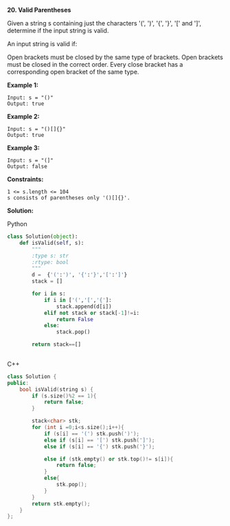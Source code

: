**20. Valid Parentheses**

Given a string s containing just the characters '(', ')', '{', '}', '[' and ']', determine if the input string is valid.

An input string is valid if:

Open brackets must be closed by the same type of brackets.
Open brackets must be closed in the correct order.
Every close bracket has a corresponding open bracket of the same type.

**Example 1:**


```
Input: s = "()"
Output: true
```
**Example 2:**

```
Input: s = "()[]{}"
Output: true
```
**Example 3:**

```
Input: s = "(]"
Output: false
```
**Constraints:**

```
1 <= s.length <= 104
s consists of parentheses only '()[]{}'.
```

**Solution:**

Python
```python
class Solution(object):
    def isValid(self, s):
        """
        :type s: str
        :rtype: bool
        """
        d =  {'(':')', '{':'}','[':']'}
        stack = []

        for i in s:
            if i in ['(','[','{']:
                stack.append(d[i])
            elif not stack or stack[-1]!=i:
                return False
            else:
                stack.pop()

        return stack==[]
            

```
C++
```cpp
class Solution {
public:
    bool isValid(string s) {
        if (s.size()%2 == 1){
            return false;
        }

        stack<char> stk;
        for (int i =0;i<s.size();i++){
            if (s[i] == '(') stk.push(')');
            else if (s[i] == '[') stk.push(']');
            else if (s[i] == '{') stk.push('}');

            else if (stk.empty() or stk.top()!= s[i]){
                return false;
            }
            else{
                stk.pop();
            }
        }
        return stk.empty();
    }
};

```
